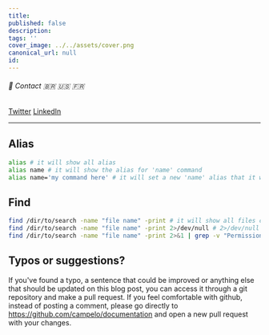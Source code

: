 ```yaml
---
title: 
published: false
description: 
tags: ''
cover_image: ../../assets/cover.png
canonical_url: null
id: 
---
```


###### :postbox: Contact :brazil: :us: :fr:

[Twitter](https://twitter.com/campelo87)
[LinkedIn](https://www.linkedin.com/in/flavio-campelo/?locale=en_US)

---

## Alias
```bash
alias # it will show all alias
alias name # it will show the alias for 'name' command
alias name='my command here' # it will set a new 'name' alias that it will execute the command 'my command here'
```

## Find
```bash
find /dir/to/search -name "file name" -print # it will show all files called "file name" for the folder '/dir/to/search'
find /dir/to/search -name "file name" -print 2>/dev/null # 2>/dev/null will redirect all errors to /dev/null
find /dir/to/search -name "file name" -print 2>&1 | grep -v "Permission denied" # 2>&1 will redirect all errors to the screen while grep will ignore all messages containing "Permission denied"
```

## Typos or suggestions?

If you've found a typo, a sentence that could be improved or anything else that should be updated on this blog post, you can access it through a git repository and make a pull request. If you feel comfortable with github, instead of posting a comment, please go directly to https://github.com/campelo/documentation and open a new pull request with your changes.
